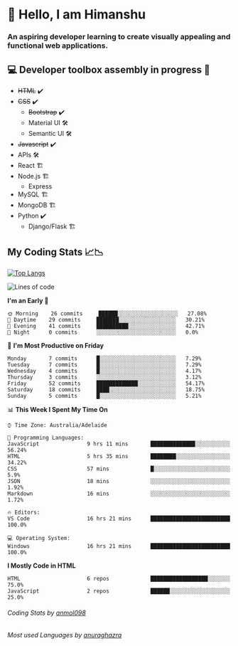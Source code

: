 # 👋 Hello, I am Himanshu

### An aspiring developer learning to create visually appealing and functional web applications.

## 💻 Developer toolbox assembly in progress 🧰

- <s>HTML</s> ✔️ 
- <s>CSS</s> ✔️
  - <s>Bootstrap</s> ✔️
  - Material UI 🛠️
  - Semantic UI 🛠️
 - <s>Javascript</s> ✔️
 - APIs 🛠️
 - React 🏗️
 - Node.js 🏗️
    - Express 
 - MySQL 🏗️
 - MongoDB 🏗️
 - Python ✔️
    - Django/Flask 🏗️
 
 
 ## My Coding Stats 📈📉
 
 [![Top Langs](https://github-readme-stats.vercel.app/api/top-langs/?username=himanshu-sxna&layout=compact)](https://github.com/anuraghazra/github-readme-stats)

<!--START_SECTION:waka-->
![Lines of code](https://img.shields.io/badge/From%20Hello%20World%20I%27ve%20Written-6328%20lines%20of%20code-blue)

**I'm an Early 🐤** 

```text
🌞 Morning    26 commits     ██████░░░░░░░░░░░░░░░░░░░   27.08% 
🌆 Daytime    29 commits     ███████░░░░░░░░░░░░░░░░░░   30.21% 
🌃 Evening    41 commits     ██████████░░░░░░░░░░░░░░░   42.71% 
🌙 Night      0 commits      ░░░░░░░░░░░░░░░░░░░░░░░░░   0.0%

```
📅 **I'm Most Productive on Friday** 

```text
Monday       7 commits      █░░░░░░░░░░░░░░░░░░░░░░░░   7.29% 
Tuesday      7 commits      █░░░░░░░░░░░░░░░░░░░░░░░░   7.29% 
Wednesday    4 commits      █░░░░░░░░░░░░░░░░░░░░░░░░   4.17% 
Thursday     3 commits      ░░░░░░░░░░░░░░░░░░░░░░░░░   3.12% 
Friday       52 commits     █████████████░░░░░░░░░░░░   54.17% 
Saturday     18 commits     ████░░░░░░░░░░░░░░░░░░░░░   18.75% 
Sunday       5 commits      █░░░░░░░░░░░░░░░░░░░░░░░░   5.21%

```


📊 **This Week I Spent My Time On** 

```text
⌚︎ Time Zone: Australia/Adelaide

💬 Programming Languages: 
JavaScript               9 hrs 11 mins       ██████████████░░░░░░░░░░░   56.24% 
HTML                     5 hrs 35 mins       ████████░░░░░░░░░░░░░░░░░   34.22% 
CSS                      57 mins             █░░░░░░░░░░░░░░░░░░░░░░░░   5.9% 
JSON                     18 mins             ░░░░░░░░░░░░░░░░░░░░░░░░░   1.92% 
Markdown                 16 mins             ░░░░░░░░░░░░░░░░░░░░░░░░░   1.72%

🔥 Editors: 
VS Code                  16 hrs 21 mins      █████████████████████████   100.0%

💻 Operating System: 
Windows                  16 hrs 21 mins      █████████████████████████   100.0%

```

**I Mostly Code in HTML** 

```text
HTML                     6 repos             ██████████████████░░░░░░░   75.0% 
JavaScript               2 repos             ██████░░░░░░░░░░░░░░░░░░░   25.0%

```



<!--END_SECTION:waka-->

###### Coding Stats by [anmol098](https://github.com/anmol098/waka-readme-stats)  
###### Most used Languages by [anuraghazra](https://github.com/anuraghazra/github-readme-stats)


